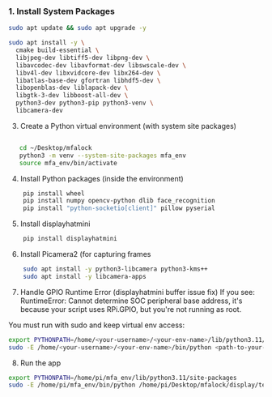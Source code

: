 

### 1. Install System Packages

```bash
sudo apt update && sudo apt upgrade -y

sudo apt install -y \
  cmake build-essential \
  libjpeg-dev libtiff5-dev libpng-dev \
  libavcodec-dev libavformat-dev libswscale-dev \
  libv4l-dev libxvidcore-dev libx264-dev \
  libatlas-base-dev gfortran libhdf5-dev \
  libopenblas-dev liblapack-dev \
  libgtk-3-dev libboost-all-dev \
  python3-dev python3-pip python3-venv \
  libcamera-dev
```

 3. Create a Python virtual environment (with system site packages)
 ```bash

    cd ~/Desktop/mfalock
    python3 -m venv --system-site-packages mfa_env
    source mfa_env/bin/activate
```

4. Install Python packages (inside the environment)
```bash 
    pip install wheel
    pip install numpy opencv-python dlib face_recognition
    pip install "python-socketio[client]" pillow pyserial
```

5. Install displayhatmini
``` bash 
    pip install displayhatmini
```

6. Install Picamera2 (for capturing frames
``` bash 
    sudo apt install -y python3-libcamera python3-kms++
    sudo apt install -y libcamera-apps
```
7. Handle GPIO Runtime Error (displayhatmini buffer issue fix)
If you see: RuntimeError: Cannot determine SOC peripheral base address, it's because your script uses RPi.GPIO, but you're not running as root.

You must run with sudo and keep virtual env access:
```bash 
export PYTHONPATH=/home/<your-username>/<your-env-name>/lib/python3.11/site-packages
sudo -E /home/<your-username>/<your-env-name>/bin/python <path-to-your-script>/test_lcd.py
```

8. Run the app
```bash
export PYTHONPATH=/home/pi/mfa_env/lib/python3.11/site-packages
sudo -E /home/pi/mfa_env/bin/python /home/pi/Desktop/mfalock/display/test_lcd.py
```

